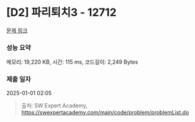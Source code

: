# [D2] 파리퇴치3 - 12712 

[문제 링크](https://swexpertacademy.com/main/code/problem/problemDetail.do?contestProbId=AXuARWAqDkQDFARa) 

### 성능 요약

메모리: 19,220 KB, 시간: 115 ms, 코드길이: 2,249 Bytes

### 제출 일자

2025-01-01 02:05



> 출처: SW Expert Academy, https://swexpertacademy.com/main/code/problem/problemList.do